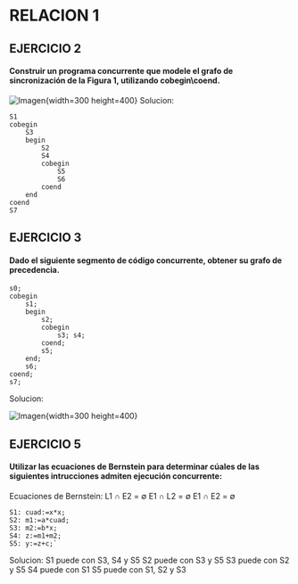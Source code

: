 # RELACION 1
## EJERCICIO 2 
#### Construir un programa concurrente que modele el grafo de sincronización de la Figura 1, utilizando cobegin\coend.
![Imagen](\imagenes\Captura.PNG){width=300 height=400}
Solucion:
```
S1
cobegin
    S3
    begin
        S2
        S4
        cobegin
            S5
            S6
        coend
    end
coend
S7
```
## EJERCICIO 3
#### Dado el siguiente segmento de código concurrente, obtener su grafo de precedencia.
```
s0;
cobegin
    s1;
    begin
        s2;
        cobegin
            s3; s4;
        coend;
        s5;
    end;
    s6;
coend;
s7;
```
Solucion:

![Imagen](\imagenes\Captura2.PNG){width=300 height=400}

## EJERCICIO 5
#### Utilizar las ecuaciones de Bernstein para determinar cúales de las siguientes intrucciones admiten ejecución concurrente:

Ecuaciones de Bernstein:
L1 ∩ E2 = ∅
E1 ∩ L2 = ∅
E1 ∩ E2 = ∅
```
S1: cuad:=x*x;
S2: m1:=a*cuad;
S3: m2:=b*x;
S4: z:=m1+m2;
S5: y:=z+c;`
```
Solucion:
S1 puede con S3, S4 y S5
S2 puede con S3 y S5
S3 puede con S2 y S5
S4 puede con S1
S5 puede con S1, S2 y S3